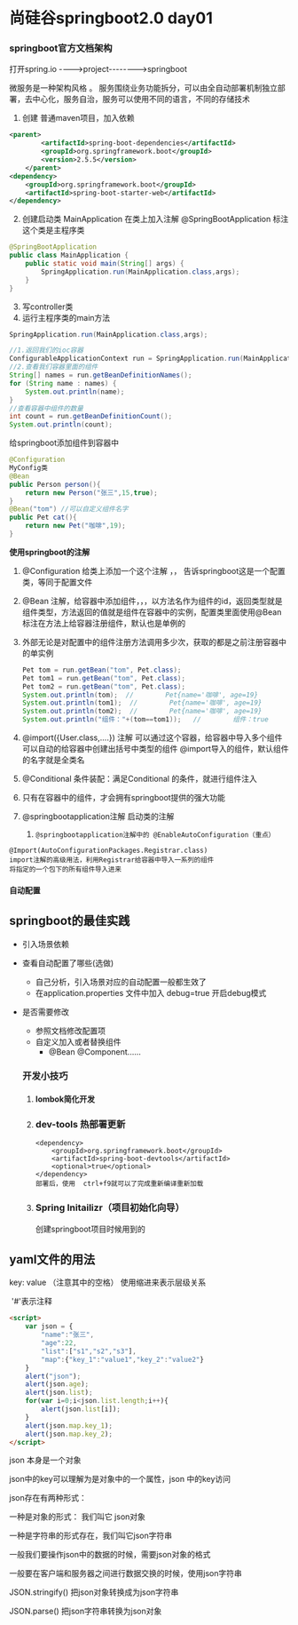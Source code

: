 # 尚硅谷springboot2.0 day01

### springboot官方文档架构

打开spring.io      ---->project-------->springboot

微服务是一种架构风格 。 服务围绕业务功能拆分，可以由全自动部署机制独立部署，去中心化，服务自治，服务可以使用不同的语言，不同的存储技术



1. 创建  普通maven项目，加入依赖

```xml
<parent>
        <artifactId>spring-boot-dependencies</artifactId>
        <groupId>org.springframework.boot</groupId>
        <version>2.5.5</version>
    </parent>
<dependency>
    <groupId>org.springframework.boot</groupId>
    <artifactId>spring-boot-starter-web</artifactId>
</dependency>
```

2. 创建启动类 MainApplication  在类上加入注解 @SpringBootApplication  标注这个类是主程序类

```java
@SpringBootApplication
public class MainApplication {
    public static void main(String[] args) {
        SpringApplication.run(MainApplication.class,args);
    }
}
```

3. 写controller类  
4. 运行主程序类的main方法

```java
SpringApplication.run(MainApplication.class,args);
```



```java
//1.返回我们的ioc容器
ConfigurableApplicationContext run = SpringApplication.run(MainApplication.class, args);
//2.查看我们容器里面的组件
String[] names = run.getBeanDefinitionNames();
for (String name : names) {
    System.out.println(name);
}
//查看容器中组件的数量
int count = run.getBeanDefinitionCount();
System.out.println(count);
```



给springboot添加组件到容器中

```java
@Configuration
MyConfig类
@Bean
public Person person(){
    return new Person("张三",15,true);
}
@Bean("tom") //可以自定义组件名字
public Pet cat(){
    return new Pet("咖啡",19);
}
```

**使用springboot的注解**

1. @Configuration   给类上添加一个这个注解 ，， 告诉springboot这是一个配置类，等同于配置文件

2. @Bean  注解，给容器中添加组件，，，以方法名作为组件的id，返回类型就是组件类型，方法返回的值就是组件在容器中的实例，配置类里面使用@Bean标注在方法上给容器注册组件，默认也是单例的

3. 外部无论是对配置中的组件注册方法调用多少次，获取的都是之前注册容器中的单实例

   ```java
   Pet tom = run.getBean("tom", Pet.class);
   Pet tom1 = run.getBean("tom", Pet.class);
   Pet tom2 = run.getBean("tom", Pet.class);
   System.out.println(tom);  //        Pet{name='咖啡', age=19}
   System.out.println(tom1);  //        Pet{name='咖啡', age=19}
   System.out.println(tom2);  //        Pet{name='咖啡', age=19}
   System.out.println("组件："+(tom==tom1));   //        组件：true
   ```



4. @import({User.class,....})  注解       可以通过这个容器，给容器中导入多个组件   可以自动的给容器中创建出括号中类型的组件          @import导入的组件，默认组件的名字就是全类名

5. @Conditional  条件装配：满足Conditional  的条件，就进行组件注入

6. 只有在容器中的组件，才会拥有springboot提供的强大功能

7. @springbootapplication注解          启动类的注解

   1. ```
      @springbootapplication注解中的 @EnableAutoConfiguration（重点） 
      ```

```
@Import(AutoConfigurationPackages.Registrar.class)
import注解的高级用法，利用Registrar给容器中导入一系列的组件
将指定的一个包下的所有组件导入进来
```



#### 自动配置



## springboot的最佳实践

* 引入场景依赖

* 查看自动配置了哪些(选做)

  * 自己分析，引入场景对应的自动配置一般都生效了
  * 在application.properties  文件中加入  debug=true  开启debug模式

* 是否需要修改

  * 参照文档修改配置项
  * 自定义加入或者替换组件
    * @Bean  @Component......

  ### 开发小技巧

  1. #### lombok简化开发

  2. ### **dev-tools**           热部署更新

     ```
     <dependency>
         <groupId>org.springframework.boot</groupId>
         <artifactId>spring-boot-devtools</artifactId>
         <optional>true</optional>
     </dependency>
     部署后，使用  ctrl+f9就可以了完成重新编译重新加载
     ```

  3. ### **Spring  Initailizr**（项目初始化向导）

     创建springboot项目时候用到的



## yaml文件的用法

key: value （注意其中的空格）     使用缩进来表示层级关系

​       '#'表示注释























```html
<script>
    var json = {
        "name":"张三",
        "age":22,
        "list":["s1","s2","s3"],
        "map":{"key_1":"value1","key_2":"value2"}
    }
    alert("json");
    alert(json.age);
    alert(json.list);
    for(var i=0;i<json.list.length;i++){
        alert(json.list[i]);
    }
    alert(json.map.key_1);
    alert(json.map.key_2);
</script>
```

 

json  本身是一个对象 

json中的key可以理解为是对象中的一个属性，json 中的key访问



json存在有两种形式：

一种是对象的形式：  我们叫它 json对象

一种是字符串的形式存在，我们叫它json字符串



一般我们要操作json中的数据的时候，需要json对象的格式

一般要在客户端和服务器之间进行数据交换的时候，使用json字符串



JSON.stringify() 把json对象转换成为json字符串

JSON.parse()  把json字符串转换为json对象 





